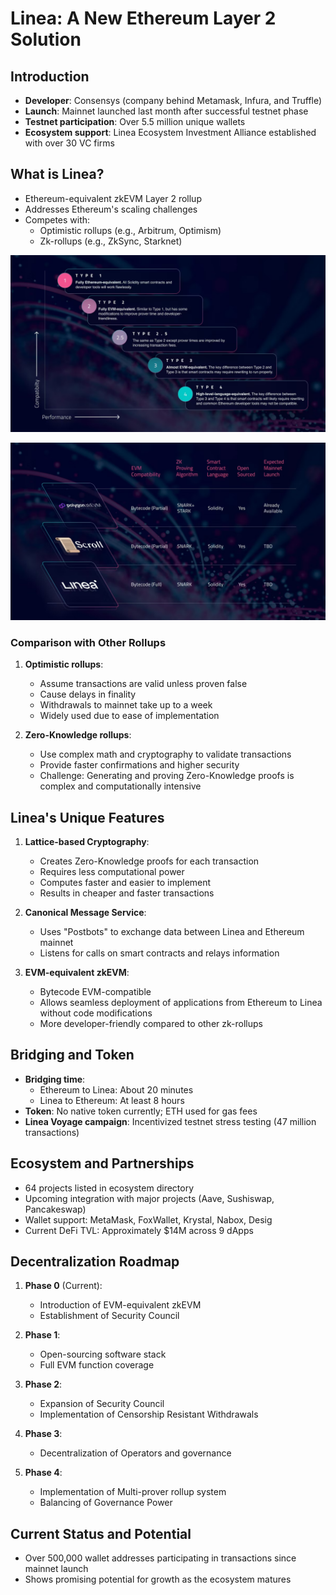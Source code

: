 
# Linea: A New Ethereum Layer 2 Solution

## Introduction

- **Developer**: Consensys (company behind Metamask, Infura, and Truffle)
- **Launch**: Mainnet launched last month after successful testnet phase
- **Testnet participation**: Over 5.5 million unique wallets
- **Ecosystem support**: Linea Ecosystem Investment Alliance established with over 30 VC firms

## What is Linea?

- Ethereum-equivalent zkEVM Layer 2 rollup
- Addresses Ethereum's scaling challenges
- Competes with:
  - Optimistic rollups (e.g., Arbitrum, Optimism)
  - Zk-rollups (e.g., ZkSync, Starknet)


![alt text](image.png)

![alt text](image-1.png)

### Comparison with Other Rollups

1. **Optimistic rollups**:
   - Assume transactions are valid unless proven false
   - Cause delays in finality
   - Withdrawals to mainnet take up to a week
   - Widely used due to ease of implementation

2. **Zero-Knowledge rollups**:
   - Use complex math and cryptography to validate transactions
   - Provide faster confirmations and higher security
   - Challenge: Generating and proving Zero-Knowledge proofs is complex and computationally intensive

## Linea's Unique Features

1. **Lattice-based Cryptography**:
   - Creates Zero-Knowledge proofs for each transaction
   - Requires less computational power
   - Computes faster and easier to implement
   - Results in cheaper and faster transactions

2. **Canonical Message Service**:
   - Uses "Postbots" to exchange data between Linea and Ethereum mainnet
   - Listens for calls on smart contracts and relays information

3. **EVM-equivalent zkEVM**:
   - Bytecode EVM-compatible
   - Allows seamless deployment of applications from Ethereum to Linea without code modifications
   - More developer-friendly compared to other zk-rollups

## Bridging and Token

- **Bridging time**:
  - Ethereum to Linea: About 20 minutes
  - Linea to Ethereum: At least 8 hours
- **Token**: No native token currently; ETH used for gas fees
- **Linea Voyage campaign**: Incentivized testnet stress testing (47 million transactions)

## Ecosystem and Partnerships

- 64 projects listed in ecosystem directory
- Upcoming integration with major projects (Aave, Sushiswap, Pancakeswap)
- Wallet support: MetaMask, FoxWallet, Krystal, Nabox, Desig
- Current DeFi TVL: Approximately $14M across 9 dApps

## Decentralization Roadmap

1. **Phase 0** (Current):
   - Introduction of EVM-equivalent zkEVM
   - Establishment of Security Council

2. **Phase 1**:
   - Open-sourcing software stack
   - Full EVM function coverage

3. **Phase 2**:
   - Expansion of Security Council
   - Implementation of Censorship Resistant Withdrawals

4. **Phase 3**:
   - Decentralization of Operators and governance

5. **Phase 4**:
   - Implementation of Multi-prover rollup system
   - Balancing of Governance Power

## Current Status and Potential

- Over 500,000 wallet addresses participating in transactions since mainnet launch
- Shows promising potential for growth as the ecosystem matures